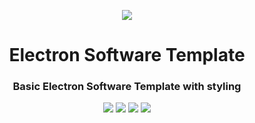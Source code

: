 <p align="center"><img src="https://miro.medium.com/max/664/1*lC9vdCdYvnrtFae0trUe5A.jpeg"></p>

<h1 align="center">Electron Software Template</h1>

<h3 align="center">
Basic Electron Software Template with styling
</h3>

<p align="center">
<a href="#"><img src="https://img.shields.io/badge/version-1.0-blue"></a>
<a href="#"><img src="https://img.shields.io/badge/build-pass-brightgreen"></a>
<a href="#"><img src="https://img.shields.io/badge/release-master-orange"></a>
<a href="#"><img src="https://img.shields.io/badge/framework-electron-brightgreen"></a>
</p>
